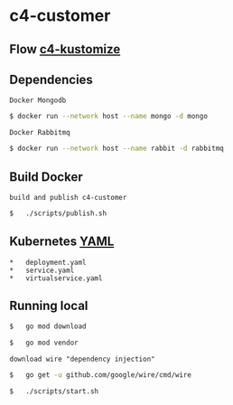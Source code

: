 # c4-customer

## Flow [c4-kustomize](https://github.com/FernandoCagale/c4-kustomize)

## Dependencies

`Docker Mongodb`

```sh
$ docker run --network host --name mongo -d mongo
```

`Docker Rabbitmq`

```sh
$ docker run --network host --name rabbit -d rabbitmq
```

## Build Docker

`build and publish c4-customer`

```sh
$   ./scripts/publish.sh
```

## Kubernetes [YAML](https://github.com/FernandoCagale/c4-kustomize/tree/master/c4-customer/base)

    *   deployment.yaml
    *   service.yaml
    *   virtualservice.yaml

## Running local

```sh
$   go mod download
```

```sh
$   go mod vendor
```

`download wire "dependency injection"`

```sh
$   go get -u github.com/google/wire/cmd/wire
```

```sh
$   ./scripts/start.sh
```